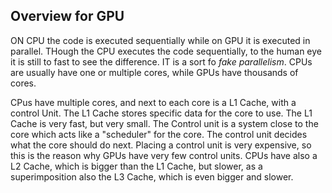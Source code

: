 ## Overview for GPU 

ON CPU the code is executed sequentially while on GPU it is executed in parallel. THough the CPU executes the code sequentially, to the human eye it is still to fast to see the difference. IT is a sort fo *fake parallelism*. CPUs are usually have one or multiple cores, while GPUs have thousands of cores. 

CPus have multiple cores, and next to each core is a L1 Cache, with a control Unit. The L1 Cache stores specific data for the core to use. The L1 Cache is very fast, but very small. The Control unit is a system close to the core which acts like a "scheduler" for the core. The control unit decides what the core should do next. Placing a control unit is very expensive, so this is the reason why GPUs have very few control units. CPUs have also a L2 Cache, which is bigger than the L1 Cache, but slower, as a superimposition also the L3 Cache, which is even bigger and slower.  